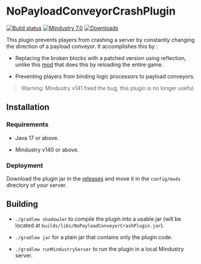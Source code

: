 # NoPayloadConveyorCrashPlugin

[![Build status](https://github.com/Xpdustry/TemplatePlugin/actions/workflows/build.yml/badge.svg?branch=master&event=push)](https://github.com/Xpdustry/TemplatePlugin/actions/workflows/build.yml)
[![Mindustry 7.0](https://img.shields.io/badge/Mindustry-7.0-ffd37f)](https://github.com/Anuken/Mindustry/releases)
[![Downloads](https://img.shields.io/github/downloads/Xpdustry/NoPayloadConveyorCrash/total?color=purple)](https://github.com/Xpdustry/NoPayloadConveyorCrash/releases)

This plugin prevents players from crashing a server by constantly changing the direction of a payload conveyor.
It accomplishes this by :

- Replacing the broken blocks with a patched version using reflection, unlike
  this [mod](https://github.com/Agzam4/Mindustry-bugfixes-plugin) that does this by reloading the entire game.

- Preventing players from binding logic processors to payload conveyors.

> Warning: Mindustry v141 fixed the bug, this plugin is no longer useful.

## Installation

### Requirements

- Java 17 or above.

- Mindustry v140 or above.

### Deployment

Download the plugin jar in the [releases](https://github.com/Xpdustry/NoPayloadConveyorCrash/releases) and move it in
the `config/mods` directory of your server.

## Building

- `./gradlew shadowJar` to compile the plugin into a usable jar (will be located
  at `builds/libs/NoPayloadConveyorCrashPlugin.jar`).

- `./gradlew jar` for a plain jar that contains only the plugin code.

- `./gradlew runMindustryServer` to run the plugin in a local Mindustry server.

